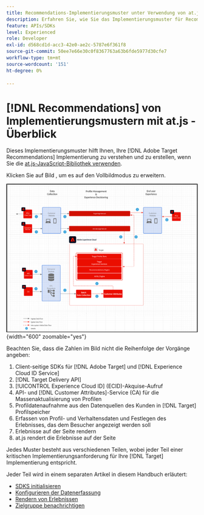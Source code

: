```yaml
---
title: Recommendations-Implementierungsmuster unter Verwendung von at.js
description: Erfahren Sie, wie Sie das Implementierungsmuster für Recommendations mit at.js verwenden
feature: APIs/SDKs
level: Experienced
role: Developer
exl-id: d568cd1d-acc3-42e0-ae2c-5787e6f361f8
source-git-commit: 50ee7e66e30c0f8367763a63b6fde5977d30cfe7
workflow-type: tm+mt
source-wordcount: '151'
ht-degree: 0%

---
```


# [!DNL Recommendations] von Implementierungsmustern mit at.js - Überblick

Dieses Implementierungsmuster hilft Ihnen, Ihre [!DNL Adobe Target Recommendations] Implementierung zu verstehen und zu erstellen, wenn Sie die [at.js-JavaScript-Bibliothek verwenden](/help/dev/implement/client-side/atjs/how-atjs-works/overview.md).

Klicken Sie auf Bild , um es auf den Vollbildmodus zu erweitern.

![Architekturdiagramm für Adobe Target](/help/dev/patterns/assets/architecture-chart.png){width="600" zoomable="yes"}

Beachten Sie, dass die Zahlen im Bild nicht die Reihenfolge der Vorgänge angeben:

1. Client-seitige SDKs für [!DNL Adobe Target] und [!DNL Experience Cloud ID Service]
1. [!DNL Target Delivery API]
1. [!UICONTROL Experience Cloud ID] (ECID)-Akquise-Aufruf
1. API- und [!DNL Customer Attributes]-Service (CA) für die Massenaktualisierung von Profilen
1. Profildatenaufnahme aus den Datenquellen des Kunden in [!DNL Target] Profilspeicher
1. Erfassen von Profil- und Verhaltensdaten und Festlegen des Erlebnisses, das dem Besucher angezeigt werden soll
1. Erlebnisse auf der Seite rendern
1. at.js rendert die Erlebnisse auf der Seite

Jedes Muster besteht aus verschiedenen Teilen, wobei jeder Teil einer kritischen Implementierungsanforderung für Ihre [!DNL Target] Implementierung entspricht.

Jeder Teil wird in einem separaten Artikel in diesem Handbuch erläutert:

* [SDKS initialisieren](/help/dev/patterns/recs-atjs/initialize-sdk.md)
* [Konfigurieren der Datenerfassung](/help/dev/patterns/recs-atjs/data-collection.md)
* [Rendern von Erlebnissen](/help/dev/patterns/recs-atjs/render-experiences.md)
* [Zielgruppe benachrichtigen](/help/dev/patterns/recs-atjs/notify-target.md)
